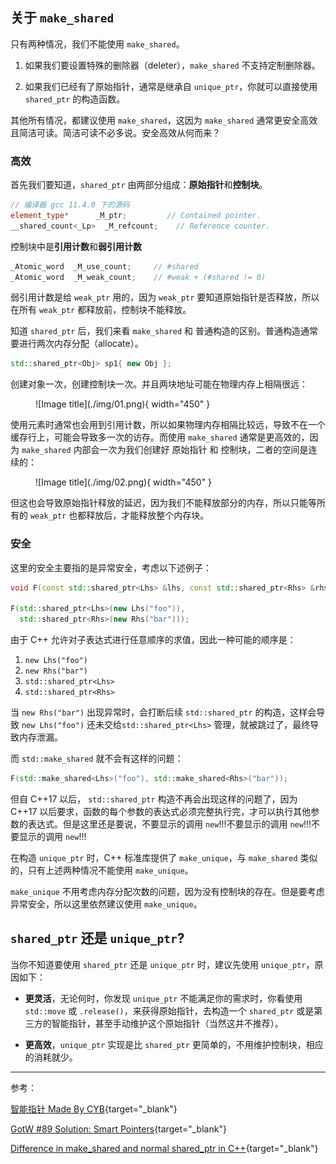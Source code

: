 

## **关于 `make_shared`**

只有两种情况，我们不能使用 `make_shared`。

1. 如果我们要设置特殊的删除器（deleter），`make_shared` 不支持定制删除器。

2. 如果我们已经有了原始指针，通常是继承自 `unique_ptr`，你就可以直接使用 `shared_ptr` 的构造函数。

其他所有情况，都建议使用 `make_shared`，这因为 `make_shared` 通常更安全高效且简洁可读。简洁可读不必多说。安全高效从何而来？

### **高效**

首先我们要知道，`shared_ptr` 由两部分组成：**原始指针**和**控制块**。

```cpp
// 编译器 gcc 11.4.0 下的源码
element_type*	   _M_ptr;         // Contained pointer.
__shared_count<_Lp>  _M_refcount;    // Reference counter.
```

控制块中是**引用计数**和**弱引用计数**


```cpp
_Atomic_word  _M_use_count;     // #shared
_Atomic_word  _M_weak_count;    // #weak + (#shared != 0)
```

弱引用计数是给 `weak_ptr` 用的，因为 `weak_ptr` 要知道原始指针是否释放，所以在所有 `weak_ptr` 都释放前，控制块不能释放。

知道 `shared_ptr` 后，我们来看 `make_shared` 和 普通构造的区别。普通构造通常要进行两次内存分配（allocate）。

```cpp
std::shared_ptr<Obj> sp1{ new Obj };
```

创建对象一次，创建控制块一次。并且两块地址可能在物理内存上相隔很远：

<figure markdown="span">
  ![Image title](./img/01.png){ width="450" }
</figure>

使用元素时通常也会用到引用计数，所以如果物理内存相隔比较远，导致不在一个缓存行上，可能会导致多一次的访存。而使用 `make_shared` 通常是更高效的，因为 `make_shared` 内部会一次为我们创建好 原始指针 和 控制块，二者的空间是连续的：

<figure markdown="span">
  ![Image title](./img/02.png){ width="450" }
</figure>

但这也会导致原始指针释放的延迟，因为我们不能释放部分的内存，所以只能等所有的 `weak_ptr` 也都释放后，才能释放整个内存块。

### **安全**

这里的安全主要指的是异常安全，考虑以下述例子：

```cpp
void F(const std::shared_ptr<Lhs> &lhs, const std::shared_ptr<Rhs> &rhs) { /* ... */ }

F(std::shared_ptr<Lhs>(new Lhs("foo")),
  std::shared_ptr<Rhs>(new Rhs("bar")));
```

由于 C++ 允许对子表达式进行任意顺序的求值，因此一种可能的顺序是：

1. `new Lhs("foo")` 
2. `new Rhs("bar")`
3. `std::shared_ptr<Lhs>`
4. `std::shared_ptr<Rhs>`

当 `new Rhs("bar")` 出现异常时，会打断后续 `std::shared_ptr` 的构造，这样会导致 `new Lhs("foo")` 还未交给`std::shared_ptr<Lhs>` 管理，就被跳过了，最终导致内存泄漏。

而 `std::make_shared` 就不会有这样的问题：

```cpp
F(std::make_shared<Lhs>("foo"), std::make_shared<Rhs>("bar"));
```

但自 C++17 以后， `std::shared_ptr` 构造不再会出现这样的问题了，因为 C++17 以后要求，函数的每个参数的表达式必须完整执行完，才可以执行其他参数的表达式。但是这里还是要说，不要显示的调用 `new`!!!不要显示的调用 `new`!!!不要显示的调用 `new`!!!

在构造 `unique_ptr` 时，C++ 标准库提供了 `make_unique`，与 `make_shared` 类似的，只有上述两种情况不能使用 `make_unique`。

`make_unique` 不用考虑内存分配次数的问题，因为没有控制块的存在。但是要考虑异常安全，所以这里依然建议使用 `make_unique`。

## **`shared_ptr` 还是 `unique_ptr`?**

当你不知道要使用 `shared_ptr` 还是 `unique_ptr` 时，建议先使用 `unique_ptr`，原因如下：

- **更灵活**，无论何时，你发现 `unique_ptr` 不能满足你的需求时，你看使用 `std::move` 或 `.release()`，来获得原始指针，去构造一个 `shared_ptr` 或是第三方的智能指针，甚至手动维护这个原始指针（当然这并不推荐）。

- **更高效**，`unique_ptr` 实现是比 `shared_ptr` 更简单的，不用维护控制块，相应的消耗就少。

<hr>

参考：

[智能指针 Made By CYB](https://2418071565.github.io/C%2B%2B/c%2B%2B11/%E6%99%BA%E8%83%BD%E6%8C%87%E9%92%88/){target="_blank"}

[GotW #89 Solution: Smart Pointers](https://herbsutter.com/2013/05/29/gotw-89-solution-smart-pointers/){target="_blank"}

[Difference in make_shared and normal shared_ptr in C++](https://stackoverflow.com/questions/20895648/difference-in-make-shared-and-normal-shared-ptr-in-c){target="_blank"}